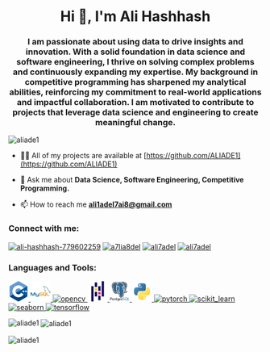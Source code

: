 <h1 align="center">Hi 👋, I'm Ali Hashhash</h1>
<h3 align="center">I am passionate about using data to drive insights and innovation. With a solid foundation in data science and software engineering, I thrive on solving complex problems and continuously expanding my expertise. My background in competitive programming has sharpened my analytical abilities, reinforcing my commitment to real-world applications and impactful collaboration. I am motivated to contribute to projects that leverage data science and engineering to create meaningful change.</h3>

<p align="left"> <img src="https://komarev.com/ghpvc/?username=aliade1&label=Profile%20views&color=0e75b6&style=flat" alt="aliade1" /> </p>

- 👨‍💻 All of my projects are available at [https://github.com/ALIADE1](https://github.com/ALIADE1)

- 💬 Ask me about **Data Science, Software Engineering, Competitive Programming.**

- 📫 How to reach me **ali1adel7ai8@gmail.com**

<h3 align="left">Connect with me:</h3>
<p align="left">
<a href="https://linkedin.com/in/ali-hashhash-779602259" target="blank"><img align="center" src="https://raw.githubusercontent.com/rahuldkjain/github-profile-readme-generator/master/src/images/icons/Social/linked-in-alt.svg" alt="ali-hashhash-779602259" height="30" width="40" /></a>
<a href="https://kaggle.com/a7lia8del" target="blank"><img align="center" src="https://raw.githubusercontent.com/rahuldkjain/github-profile-readme-generator/master/src/images/icons/Social/kaggle.svg" alt="a7lia8del" height="30" width="40" /></a>
<a href="https://codeforces.com/profile/ali7adel" target="blank"><img align="center" src="https://raw.githubusercontent.com/rahuldkjain/github-profile-readme-generator/master/src/images/icons/Social/codeforces.svg" alt="ali7adel" height="30" width="40" /></a>
<a href="https://www.leetcode.com/ali7adel" target="blank"><img align="center" src="https://raw.githubusercontent.com/rahuldkjain/github-profile-readme-generator/master/src/images/icons/Social/leet-code.svg" alt="ali7adel" height="30" width="40" /></a>
</p>

<h3 align="left">Languages and Tools:</h3>
<p align="left"> <a href="https://www.w3schools.com/cpp/" target="_blank" rel="noreferrer"> <img src="https://raw.githubusercontent.com/devicons/devicon/master/icons/cplusplus/cplusplus-original.svg" alt="cplusplus" width="40" height="40"/> </a> <a href="https://www.mysql.com/" target="_blank" rel="noreferrer"> <img src="https://raw.githubusercontent.com/devicons/devicon/master/icons/mysql/mysql-original-wordmark.svg" alt="mysql" width="40" height="40"/> </a> <a href="https://opencv.org/" target="_blank" rel="noreferrer"> <img src="https://www.vectorlogo.zone/logos/opencv/opencv-icon.svg" alt="opencv" width="40" height="40"/> </a> <a href="https://pandas.pydata.org/" target="_blank" rel="noreferrer"> <img src="https://raw.githubusercontent.com/devicons/devicon/2ae2a900d2f041da66e950e4d48052658d850630/icons/pandas/pandas-original.svg" alt="pandas" width="40" height="40"/> </a> <a href="https://www.postgresql.org" target="_blank" rel="noreferrer"> <img src="https://raw.githubusercontent.com/devicons/devicon/master/icons/postgresql/postgresql-original-wordmark.svg" alt="postgresql" width="40" height="40"/> </a> <a href="https://www.python.org" target="_blank" rel="noreferrer"> <img src="https://raw.githubusercontent.com/devicons/devicon/master/icons/python/python-original.svg" alt="python" width="40" height="40"/> </a> <a href="https://pytorch.org/" target="_blank" rel="noreferrer"> <img src="https://www.vectorlogo.zone/logos/pytorch/pytorch-icon.svg" alt="pytorch" width="40" height="40"/> </a> <a href="https://scikit-learn.org/" target="_blank" rel="noreferrer"> <img src="https://upload.wikimedia.org/wikipedia/commons/0/05/Scikit_learn_logo_small.svg" alt="scikit_learn" width="40" height="40"/> </a> <a href="https://seaborn.pydata.org/" target="_blank" rel="noreferrer"> <img src="https://seaborn.pydata.org/_images/logo-mark-lightbg.svg" alt="seaborn" width="40" height="40"/> </a> <a href="https://www.tensorflow.org" target="_blank" rel="noreferrer"> <img src="https://www.vectorlogo.zone/logos/tensorflow/tensorflow-icon.svg" alt="tensorflow" width="40" height="40"/> </a> </p>

<p><img align="left" src="https://github-readme-stats.vercel.app/api/top-langs?username=aliade1&show_icons=true&locale=en&layout=compact" alt="aliade1" /></p>

<p>&nbsp;<img align="center" src="https://github-readme-stats.vercel.app/api?username=aliade1&show_icons=true&locale=en" alt="aliade1" /></p>

<p><img align="center" src="https://github-readme-streak-stats.herokuapp.com/?user=aliade1&" alt="aliade1" /></p>
